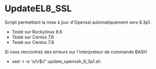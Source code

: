 # UpdateEL8_SSL
Script permettant la mise à jour d'Openssl automatiquement vers 8.3p1.
 - Testé sur Rockylinux 8.6
 - Testé sur Centos 7.6
 - Testé sur Centos 7.9

Si vous rencontrez des erreurs sur l'interpreteur de commande BASH
 - sed -i -e 's/\r$//' update_openssh_9_3p1.sh
